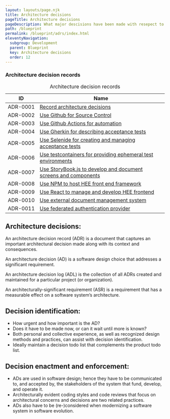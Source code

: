 ```yaml
---
layout: layouts/page.njk
title: Architecture decisions
pageTitle: Architecture decisions
pageDescription: What major descisions have been made with resepect to technology and architecture?
path: /blueprint
permalink: /blueprint/adrs/index.html
eleventyNavigation:
  subgroup: Development
  parent: Blueprint
  key: Architecture decisions
  order: 12
---
```

<div class="nhsuk-table__panel-with-heading-tab">
  <h3 class="nhsuk-table__heading-tab">Architecture decision records</h3>
  <div class="nhsuk-table-responsive">
    <table class="nhsuk-table">
      <caption class="nhsuk-table__caption">Architecture decision records</caption>
      <thead class="nhsuk-table__head">
        <tr class="nhsuk-table__row">
          <th class="nhsuk-table__header" scope="col">ID</th>
          <th class="nhsuk-table__header" scope="col">Name</th>
        </tr>
      </thead>
      <tbody class="nhsuk-table__body">
        <tr class="nhsuk-table__row">
          <td class="nhsuk-table__cell" style="white-space:nowrap;">ADR-0001</td>
          <td class="nhsuk-table__cell "><a href="ADR-0001-record-architecture-decisions.html">Record architecture decisions</a></td>
        </tr>
        <tr class="nhsuk-table__row">
          <td class="nhsuk-table__cell">ADR-0002</td>
          <td class="nhsuk-table__cell "><a href="ADR-0002-use-github-for-source-control.html">Use Github for Source Control</a></td>
        </tr>
        <tr class="nhsuk-table__row">
          <td class="nhsuk-table__cell">ADR-0003</td>
          <td class="nhsuk-table__cell "><a href="ADR-0003-use-github-actions-for-automation.html">Use Github Actions for automation</a></td>
        </tr>
        <tr class="nhsuk-table__row">
          <td class="nhsuk-table__cell">ADR-0004</td>
          <td class="nhsuk-table__cell "><a href="ADR-0004-use-gherkin-for-describing-acceptance-tests.html">Use Gherkin for describing acceptance tests</a></td>
        </tr>
        <tr class="nhsuk-table__row">
          <td class="nhsuk-table__cell">ADR-0005</td>
          <td class="nhsuk-table__cell "><a href="ADR-0005-use-selenide-for-creating-and-managing-acceptance-tests.html">Use Selenide for creating and managing acceptance tests</a></td>
        </tr>
        <tr class="nhsuk-table__row">
          <td class="nhsuk-table__cell">ADR-0006</td>
          <td class="nhsuk-table__cell "><a href="ADR-0006-use-testcontainers-for-providing-ephemeral-test-environments.html">Use testcontainers for providing ephemeral test environments</a></td>
        </tr>
        <tr class="nhsuk-table__row">
          <td class="nhsuk-table__cell">ADR-0007</td>
          <td class="nhsuk-table__cell "><a href="ADR-0007-use-storybook-js-to-develop-and-document-screens-and-components.html">Use StoryBook.js to develop and document screens and components</a></td>
        </tr>
        <tr class="nhsuk-table__row">
          <td class="nhsuk-table__cell">ADR-0008</td>
          <td class="nhsuk-table__cell "><a href="ADR-0008-use-npm-to-host-hee-frontend-framework.html">Use NPM to host HEE front end framework</a></td>
        </tr>
        <tr class="nhsuk-table__row">
          <td class="nhsuk-table__cell">ADR-0009</td>
          <td class="nhsuk-table__cell "><a href="ADR-0009-use-react-to-manage-and-develop-the-components-for-the-hee-frontend-framework.html">Use React to manage and develop HEE frontend</a></td>
        </tr>
        <tr class="nhsuk-table__row">
          <td class="nhsuk-table__cell">ADR-0010</td>
          <td class="nhsuk-table__cell "><a href="ADR-0010-use-external-document-management-system.html">Use external document management system</a></td>
        </tr>
        <tr class="nhsuk-table__row">
          <td class="nhsuk-table__cell">ADR-0011</td>
          <td class="nhsuk-table__cell "><a href="ADR-0011-use-federated-authentication-provider.html">Use federated authentication provider</a></td>
        </tr>
      </tbody>
    </table>
  </div>
</div>

## Architecture decisions:
An architecture decision record (ADR) is a document that captures an important architectural decision made along with its context and consequences.

An architecture decision (AD) is a software design choice that addresses a significant requirement.

An architecture decision log (ADL) is the collection of all ADRs created and maintained for a particular project (or organization).

An architecturally-significant requirement (ASR) is a requirement that has a measurable effect on a software system’s architecture.

## Decision identification:
- How urgent and how important is the AD?
- Does it have to be made now, or can it wait until more is known?
- Both personal and collective experience, as well as recognized design methods and practices, can assist with decision identification.
- Ideally maintain a decision todo list that complements the product todo list.

## Decision enactment and enforcement:
- ADs are used in software design; hence they have to be communicated to, and accepted by, the stakeholders of the system that fund, develop, and operate it.
- Architecturally evident coding styles and code reviews that focus on architectural concerns and decisions are two related practices.
- ADs also have to be (re-)considered when modernizing a software system in software evolution.
